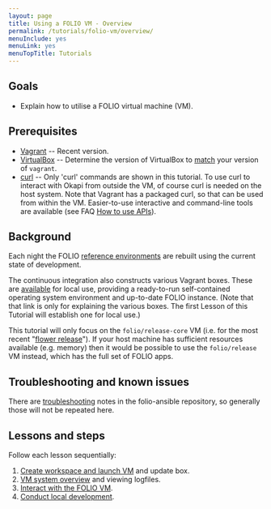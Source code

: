 ```yaml
---
layout: page
title: Using a FOLIO VM - Overview
permalink: /tutorials/folio-vm/overview/
menuInclude: yes
menuLink: yes
menuTopTitle: Tutorials
---
```


## Goals

* Explain how to utilise a FOLIO virtual machine (VM).

## Prerequisites

* [Vagrant](https://www.vagrantup.com/) -- Recent version.
* [VirtualBox](https://www.virtualbox.org/wiki/Downloads) --
Determine the version of VirtualBox to [match](https://www.vagrantup.com/docs/virtualbox) your version of `vagrant`.
* [curl](https://curl.haxx.se) -- Only 'curl' commands are shown in this tutorial.
To use curl to interact with Okapi from outside the VM, of course curl is needed on the host system.
Note that Vagrant has a packaged curl, so that can be used from within the VM.
Easier-to-use interactive and command-line tools are available (see FAQ [How to use APIs](/faqs/how-to-use-apis/)).

## Background

Each night the FOLIO [reference environments](/guides/automation/#reference-environments) are rebuilt using the current state of development.

The continuous integration also constructs various Vagrant boxes.
These are [available](https://github.com/folio-org/folio-ansible/blob/master/doc/index.md#prebuilt-vagrant-boxes) for local use, providing a ready-to-run self-contained operating system environment and up-to-date FOLIO instance.
(Note that that link is only for explaining the various boxes.
The first Lesson of this Tutorial will establish one for local use.)

This tutorial will only focus on the `folio/release-core` VM
(i.e. for the most recent "[flower release](/guides/regular-releases/)").
If your host machine has sufficient resources available (e.g. memory) then it would be possible to use the `folio/release` VM instead, which has the full set of FOLIO apps.

## Troubleshooting and known issues

There are [troubleshooting](https://github.com/folio-org/folio-ansible/blob/master/doc/index.md#troubleshootingknown-issues) notes in the folio-ansible repository, so generally those will not be repeated here.

## Lessons and steps

Follow each lesson sequentially:

1. [Create workspace and launch VM](../01-create-workspace/) and update box.
1. [VM system overview](../02-system-overview/) and viewing logfiles.
1. [Interact with the FOLIO VM](../03-interact/).
1. [Conduct local development](../04-local-development/).

